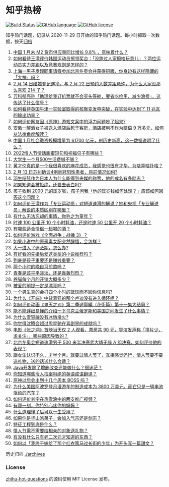 # 知乎热榜
[![Build Status](https://github.com/ToWeLong/zhihu-hot-questions/workflows/CI/badge.svg)](https://github.com/ToWeLong/zhihu-hot-questions/actions)
[![GitHub language](https://img.shields.io/badge/language-golang-orange.svg)](https://golang.org/)
[![GitHub license](https://img.shields.io/github/license/ToWeLong/zhihu-hot-questions)](https://github.com/ToWeLong/zhihu-hot-questions/blob/main/LICENSE)

知乎热门话题，记录从 2020-11-29 日开始的知乎热门话题。每小时抓取一次数据，按天[归档](./archives)

<!-- BEGIN -->

1. [中国 1 月末 M2 货币供应量同比增长 9.8% ，意味着什么？](https://www.zhihu.com/question/515800403)
1. [如何看待王濛评价韩国运动员擦领奖台：「没跑过人家擦啥玩意儿」？两位运动员实力差距以及竞赛规则是怎样的？](https://www.zhihu.com/question/516233537)
1. [上海一男子发现同事请假参加北京冬奥会并获得铜牌，你身边有这样隐藏的「大神」吗？](https://www.zhihu.com/question/515958013)
1. [2 月 14 日结婚登记遇冷，与 2 月 22 日预约人数差距悬殊，为什么大家没那么喜欢 214 了？](https://www.zhihu.com/question/516030131)
1. [万科郁亮称「助理给我订机票就不会买头等舱，要省吃俭用、减少浪费」，这传达了什么信号？](https://www.zhihu.com/question/516109068)
1. [如何看待英国牛津一实验室取得的核聚变发电突破，在实验中达到了 11 兆瓦的输出功率？](https://www.zhihu.com/question/515707912)
1. [如何评价网友因《原神》游戏文案中的浮力问题吵了起来?](https://www.zhihu.com/question/515054873)
1. [安徽一醉酒女子被送入酒店后死于客房，酒店被判不作为赔偿 9 万多元，如何从法律角度解读？](https://www.zhihu.com/question/516308978)
1. [中国 1 月社会融资规模增量为 61700 亿元，创历史新高，这一数据说明了什么？](https://www.zhihu.com/question/515807474)
1. [2022情人节情话甜蜜短句和祝福句子有哪些？](https://www.zhihu.com/question/514736668)
1. [大学生一个月500生活费够不够？](https://www.zhihu.com/question/516228986)
1. [黄才伦真的是一个我很喜欢的麻花成员，我感觉也很有才华，为啥弄啥扑啥？](https://www.zhihu.com/question/298028111)
1. [2 月 13 日苏州确诊4例新冠阳性患者，目前情况如何?](https://www.zhihu.com/question/516442612)
1. [羽生结弦作为日本人为什么能得到央媒的称赞，他的成名有多励志？](https://www.zhihu.com/question/516027851)
1. [如果知道会被拒绝，还要去表白吗?](https://www.zhihu.com/question/512208966)
1. [孩子收到 2000 元的压岁钱，孩子问我「他的压岁钱如何处理？」应该如何回答这个问题？](https://www.zhihu.com/question/514682223)
1. [如何评价王濛作为「专业运动员」对短道速滑的解说？她和央视「专业解说员」解说的本质区别在哪里？](https://www.zhihu.com/question/516102153)
1. [有什么无法忘却的事情，你称之为童年？](https://www.zhihu.com/question/307539671)
1. [时速 100 公里开 10 个小时耗油，还是时速 50 公里开 20 个小时耗油？](https://www.zhihu.com/question/515605774)
1. [有哪些适合情侣一起喝的酒？](https://www.zhihu.com/question/66703837)
1. [如何评价游戏《全面战争：战锤 3》？](https://www.zhihu.com/question/315292168)
1. [如果小说中的原恶毒女配突然醒悟，会怎样？](https://www.zhihu.com/question/445816578)
1. [大一进入了迷茫期，怎么办?](https://www.zhihu.com/question/516284068)
1. [有好看的先婚后爱这类型的小说推荐吗？](https://www.zhihu.com/question/472958152)
1. [到底是孩子重要还是赚钱重要？](https://www.zhihu.com/question/515459018)
1. [两个小时的晚自习煎熬吗？](https://www.zhihu.com/question/516380157)
1. [青春是该平平淡淡，还是轰轰烈烈？](https://www.zhihu.com/question/513086007)
1. [养猫每个月的开销大概多少？](https://www.zhihu.com/question/445372728)
1. [被爱的前提一定是漂亮吗？](https://www.zhihu.com/question/508262772)
1. [一个男生真的会打四个小时的篮球而不回你信息吗?](https://www.zhihu.com/question/510025312)
1. [为什么《开端》中背着猫的那个卢迪没有进入循环呢？](https://www.zhihu.com/question/511404812)
1. [如何评价动画《鬼灭之刃》第二季遊郭編（花街篇）第十一集大结局？](https://www.zhihu.com/question/515944485)
1. [能不能详细易懂的介绍一下乌克兰俄罗斯和美国之间发生了什么事情？](https://www.zhihu.com/question/516188345)
1. [为什么雪容融没有冰墩墩火?](https://www.zhihu.com/question/515020430)
1. [你觉得沈腾会超过周星驰在喜剧界的成就吗？](https://www.zhihu.com/question/287348181)
1. [电影《张之洞》首映当天仅 2 人观看，票房共 90 元，导演发声称「排片少，求关注」，哪些原因导致的？](https://www.zhihu.com/question/511303849)
1. [北京冬奥会短道速滑男子 500 米半决赛武大靖无缘 A 组决赛，如何评价他的表现？](https://www.zhihu.com/question/516355260)
1. [跟女生认识不久，才半个月。就要过情人节了，互相感觉还行，情人节要不要送礼物，送的话送什么合适？](https://www.zhihu.com/question/40292015)
1. [Java开发除了增删改查还能做什么？很迷茫？](https://www.zhihu.com/question/510619641)
1. [你知道哪些令人拍案叫绝的英语成语翻译？](https://www.zhihu.com/question/267896650)
1. [原神以后会出到十几个周本 BOSS 吗？](https://www.zhihu.com/question/469228166)
1. [为什么美国阿波罗登月漫游车的制造成本为 3800 万美元，而它只是一辆电池驱动的汽车？](https://www.zhihu.com/question/478362788)
1. [如何评价刘宇在热雪浪中的两支推广视频？](https://www.zhihu.com/question/516120368)
1. [有哪一刻，你特别心疼你的妈妈？](https://www.zhihu.com/question/267430528)
1. [什么道理懂了后可以一生受用？](https://www.zhihu.com/question/456002135)
1. [如果你是华山派弟子，会加入气宗还是剑宗？](https://www.zhihu.com/question/342393844)
1. [特征工程到底是什么？](https://www.zhihu.com/question/29316149)
1. [情人节需不需要给相亲的对象送礼物？](https://www.zhihu.com/question/370587130)
1. [有没有什么只有老二次元才知道的东西？](https://www.zhihu.com/question/515811451)
1. [如何以「我终于嫁给了那个红衣策马过长街的少年」为开头写一篇甜文？](https://www.zhihu.com/question/503274062)

<!-- END -->

历史归档 [./archives](./archives)


### License
[zhihu-hot-questions](https://github.com/towelong/zhihu-hot-questions) 的源码使用 MIT License 发布。
